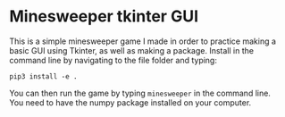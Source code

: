 # Minesweeper tkinter GUI

This is a simple minesweeper game I made in order to practice making a basic 
GUI using Tkinter, as well as making a package. Install in the command line
by navigating to the file folder and typing:
    
    pip3 install -e .
	
You can then run the game by typing `minesweeper` in the command line.    
You need to have the numpy package installed on your computer.